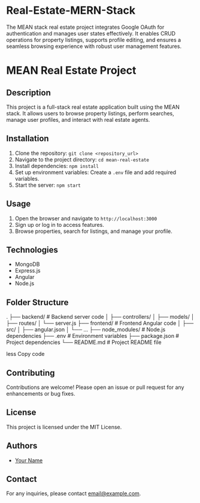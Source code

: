 # Real-Estate-MERN-Stack
The MEAN stack real estate project integrates Google OAuth for authentication and manages user states effectively. It enables CRUD operations for property listings, supports profile editing, and ensures a seamless browsing experience with robust user management features.

# MEAN Real Estate Project

## Description
This project is a full-stack real estate application built using the MEAN stack. It allows users to browse property listings, perform searches, manage user profiles, and interact with real estate agents.

## Installation
1. Clone the repository: `git clone <repository_url>`
2. Navigate to the project directory: `cd mean-real-estate`
3. Install dependencies: `npm install`
4. Set up environment variables: Create a `.env` file and add required variables.
5. Start the server: `npm start`

## Usage
1. Open the browser and navigate to `http://localhost:3000`
2. Sign up or log in to access features.
3. Browse properties, search for listings, and manage your profile.

## Technologies
- MongoDB
- Express.js
- Angular
- Node.js

## Folder Structure
.
├── backend/ # Backend server code
│ ├── controllers/
│ ├── models/
│ ├── routes/
│ └── server.js
├── frontend/ # Frontend Angular code
│ ├── src/
│ ├── angular.json
│ └── ...
├── node_modules/ # Node.js dependencies
├── .env # Environment variables
├── package.json # Project dependencies
└── README.md # Project README file

less
Copy code

## Contributing
Contributions are welcome! Please open an issue or pull request for any enhancements or bug fixes.

## License
This project is licensed under the MIT License.

## Authors
- [Your Name](https://github.com/your_username)

## Contact
For any inquiries, please contact [email@example.com](mailto:email@example.com).

